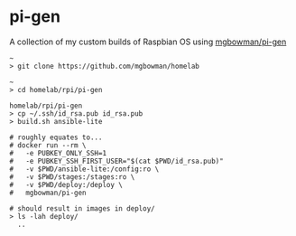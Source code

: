 # pi-gen

A collection of my custom builds of Raspbian OS using [mgbowman/pi-gen](https://github.com/mgbowman/pi-gen.git)

```
~
> git clone https://github.com/mgbowman/homelab

~ 
> cd homelab/rpi/pi-gen

homelab/rpi/pi-gen
> cp ~/.ssh/id_rsa.pub id_rsa.pub
> build.sh ansible-lite

# roughly equates to...
# docker run --rm \
#   -e PUBKEY_ONLY_SSH=1
#   -e PUBKEY_SSH_FIRST_USER="$(cat $PWD/id_rsa.pub)"
#   -v $PWD/ansible-lite:/config:ro \
#   -v $PWD/stages:/stages:ro \
#   -v $PWD/deploy:/deploy \
#   mgbowman/pi-gen

# should result in images in deploy/
> ls -lah deploy/
  ..
```
